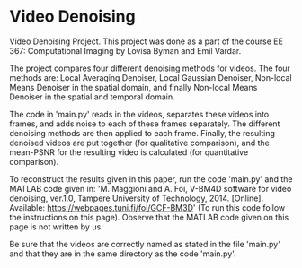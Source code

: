# Video Denoising
Video Denoising Project. This project was done as a part of the course EE 367: Computational Imaging by Lovisa Byman and Emil Vardar.

The project compares four different denoising methods for videos. The four methods are: Local Averaging Denoiser, Local Gaussian Denoiser, Non-local Means Denoiser in the spatial domain, and finally Non-local Means Denoiser in the spatial and temporal domain.

The code in 'main.py' reads in the videos, separates these videos into frames, and adds noise to each of these frames separately. The different denoising methods are then applied to each frame. Finally, the resulting denoised videos are put together (for qualitative comparison), and the mean-PSNR for the resulting video is calculated (for quantitative comparison).

To reconstruct the results given in this paper, run the code 'main.py' and the MATLAB code given in: 'M. Maggioni and A. Foi, V-BM4D software for video denoising, ver.1.0, Tampere University of Technology, 2014. [Online]. Available: https://webpages.tuni.fi/foi/GCF-BM3D' (To run this code follow the instructions on this page). Observe that the MATLAB code given on this page is not written by us.

Be sure that the videos are correctly named as stated in the file 'main.py' and that they are in the same directory as the code 'main.py'.
